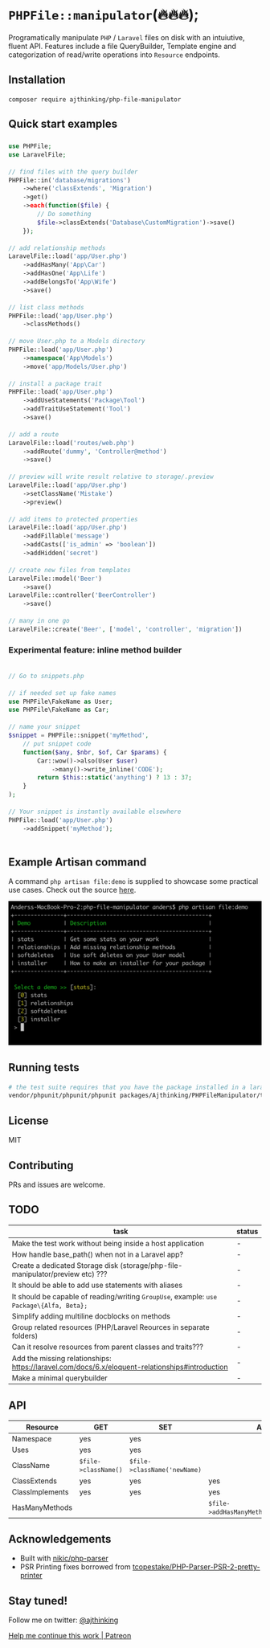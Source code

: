 # ```PHPFile::manipulator```(:fire::fire::fire:);
Programatically manipulate `PHP` / `Laravel` files on disk with an intuiutive, fluent API. Features include a file QueryBuilder, Template engine and categorization of read/write operations into `Resource` endpoints.

## Installation
```
composer require ajthinking/php-file-manipulator
```

## Quick start examples

### 
```php
use PHPFile;
use LaravelFile;

// find files with the query builder
PHPFile::in('database/migrations')
    ->where('classExtends', 'Migration')
    ->get()
    ->each(function($file) {
        // Do something
        $file->classExtends('Database\CustomMigration')->save()
    });

// add relationship methods
LaravelFile::load('app/User.php')
    ->addHasMany('App\Car')
    ->addHasOne('App\Life')
    ->addBelongsTo('App\Wife')
    ->save()

// list class methods
PHPFile::load('app/User.php')
    ->classMethods()

// move User.php to a Models directory
PHPFile::load('app/User.php')
    ->namespace('App\Models')
    ->move('app/Models/User.php')

// install a package trait
PHPFile::load('app/User.php')
    ->addUseStatements('Package\Tool')
    ->addTraitUseStatement('Tool')
    ->save()

// add a route
LaravelFile::load('routes/web.php')
    ->addRoute('dummy', 'Controller@method')
    ->save()
    
// preview will write result relative to storage/.preview
LaravelFile::load('app/User.php')
    ->setClassName('Mistake')
    ->preview()

// add items to protected properties
LaravelFile::load('app/User.php')
    ->addFillable('message')
    ->addCasts(['is_admin' => 'boolean'])
    ->addHidden('secret')    

// create new files from templates
LaravelFile::model('Beer')
    ->save()
LaravelFile::controller('BeerController')
    ->save()

// many in one go
LaravelFile::create('Beer', ['model', 'controller', 'migration'])

```

### Experimental feature: inline method builder
```php

// Go to snippets.php

// if needed set up fake names
use PHPFile\FakeName as User;
use PHPFile\FakeName as Car;

// name your snippet
$snippet = PHPFile::snippet('myMethod',
    // put snippet code
    function($any, $nbr, $of, Car $params) {
        Car::wow()->also(User $user)
            ->many()->write_inline('CODE');
        return $this::static('anything') ? 13 : 37;
    }
);

// Your snippet is instantly available elsewhere
PHPFile::load('app/User.php')
    ->addSnippet('myMethod');



```

## Example Artisan command
A command ```php artisan file:demo``` is supplied to showcase some practical use cases. Check out the source [here](src/Commands/DemoCommand.php).

<img src="docs/DemoCommand.png" width="600px">



## Running tests
```bash
# the test suite requires that you have the package installed in a laravel project
vendor/phpunit/phpunit/phpunit packages/Ajthinking/PHPFileManipulator/tests
```

## License
MIT

## Contributing
PRs and issues are welcome. 

## TODO


| task | status |
|------|--------|
| Make the test work without being inside a host application| - |
| How handle base_path() when not in a Laravel app? | - |
| Create a dedicated Storage disk (storage/php-file-manipulator/preview etc) ??? | - |
| It should be able to add use statements with aliases | - |
| It should be capable of reading/writing `GroupUse`, example:  `use Package\{Alfa, Beta};` | - |
| Simplify adding multiline docblocks on methods | - |
| Group related resources (PHP/Laravel Reources in separate folders) | - |
| Can it resolve resources from parent classes and traits??? | - |
| Add the missing relationships: https://laravel.com/docs/6.x/eloquent-relationships#introduction | - |
| Make a minimal querybuilder | - |

## API

| Resource | GET | SET | ADD | REMOVE |
|------|--------|--------|--------|--------|
| Namespace | yes | yes | | |
| Uses | yes | yes | | |
| ClassName | ```$file->className()``` | ```$file->className('newName)``` | | |
| ClassExtends | yes | yes | yes | yes |
| ClassImplements | yes | yes | yes | yes |
| HasManyMethods |  |  | ```$file->addHasManyMethods(['App\Car'])``` |  |

## Acknowledgements
* Built with [nikic/php-parser](https://github.com/nikic/php-parser)
* PSR Printing fixes borrowed from [tcopestake/PHP-Parser-PSR-2-pretty-printer](https://github.com/tcopestake/PHP-Parser-PSR-2-pretty-printer)

## Stay tuned!
Follow me on twitter: [@ajthinking](https://twitter.com/ajthinking)

<a href="https://www.patreon.com/ajthinking" >Help me continue this work | Patreon</a>
